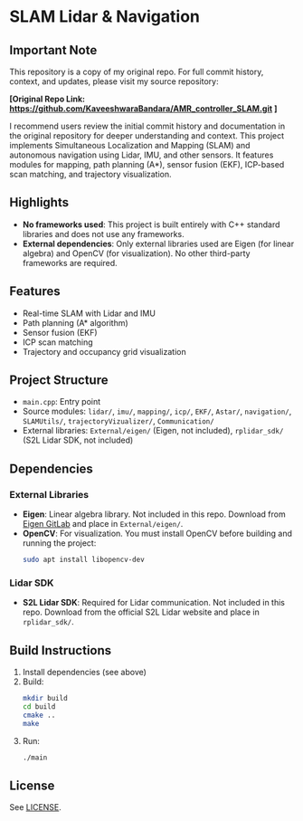 # SLAM Lidar & Navigation

## Important Note
This repository is a copy of my original repo. For full commit history, context, and updates, please visit my source repository:

**[Original Repo Link: https://github.com/KaveeshwaraBandara/AMR_controller_SLAM.git ]**

I recommend users review the initial commit history and documentation in the original repository for deeper understanding and context.
This project implements Simultaneous Localization and Mapping (SLAM) and autonomous navigation using Lidar, IMU, and other sensors. It features modules for mapping, path planning (A*), sensor fusion (EKF), ICP-based scan matching, and trajectory visualization.

## Highlights
- **No frameworks used**: This project is built entirely with C++ standard libraries and does not use any frameworks.
- **External dependencies**: Only external libraries used are Eigen (for linear algebra) and OpenCV (for visualization). No other third-party frameworks are required.

## Features
- Real-time SLAM with Lidar and IMU
- Path planning (A* algorithm)
- Sensor fusion (EKF)
- ICP scan matching
- Trajectory and occupancy grid visualization

## Project Structure
- `main.cpp`: Entry point
- Source modules: `lidar/`, `imu/`, `mapping/`, `icp/`, `EKF/`, `Astar/`, `navigation/`, `SLAMUtils/`, `trajectoryVizualizer/`, `Communication/`
- External libraries: `External/eigen/` (Eigen, not included), `rplidar_sdk/` (S2L Lidar SDK, not included)

## Dependencies
### External Libraries
- **Eigen**: Linear algebra library. Not included in this repo. Download from [Eigen GitLab](https://gitlab.com/libeigen/eigen) and place in `External/eigen/`.
- **OpenCV**: For visualization. You must install OpenCV before building and running the project:
  ```bash
  sudo apt install libopencv-dev
  ```

### Lidar SDK
- **S2L Lidar SDK**: Required for Lidar communication. Not included in this repo. Download from the official S2L Lidar website and place in `rplidar_sdk/`.

## Build Instructions
1. Install dependencies (see above)
2. Build:
   ```bash
   mkdir build
   cd build
   cmake ..
   make
   ```
3. Run:
   ```bash
   ./main
   ```

## License
See [LICENSE](LICENSE).
